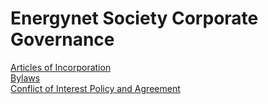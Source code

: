 # Energynet Society Corporate Governance

[Articles of Incorporation](AOI.md)<br>
[Bylaws](Bylaws.md)<br>
[Conflict of Interest Policy and Agreement](COI.md)<br>
